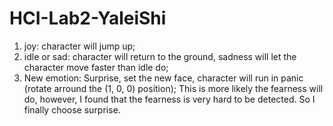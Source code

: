 # HCI-Lab2-YaleiShi

1. joy: character will jump up;
2. idle or sad: character will return to the ground, sadness will let the character move faster than idle do;
3. New emotion: Surprise, set the new face, character will run in panic (rotate arround the (1, 0, 0) position);
                This is more likely the fearness will do, however, I found that the fearness is very hard to be detected.
                So I finally choose surprise.

